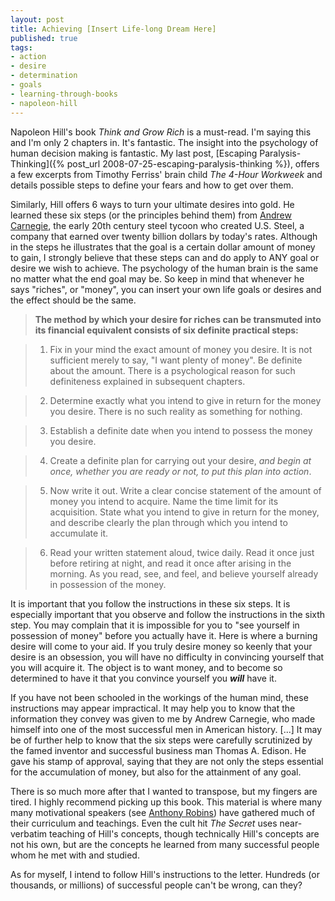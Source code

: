 ```yaml
---
layout: post
title: Achieving [Insert Life-long Dream Here]
published: true
tags:
- action
- desire
- determination
- goals
- learning-through-books
- napoleon-hill
---
```

Napoleon Hill's book _Think and Grow Rich_ is a must-read. I'm saying this and I'm only 2 chapters in. It's fantastic. The insight into the psychology of human decision making is fantastic. My last post, [Escaping Paralysis-Thinking]({% post_url 2008-07-25-escaping-paralysis-thinking %}), offers a few excerpts from Timothy Ferriss' brain child _The 4-Hour Workweek_ and details possible steps to define your fears and how to get over them.

Similarly, Hill offers 6 ways to turn your ultimate desires into gold. He learned these six steps (or the principles behind them) from [Andrew Carnegie](http://en.wikipedia.org/wiki/Andrew_Carnegie "Andrew Carnegie @ Wikipedia"), the early 20th century steel tycoon who created U.S. Steel, a company that earned over twenty billion dollars by today's rates. Although in the steps he illustrates that the goal is a certain dollar amount of money to gain, I strongly believe that these steps can and do apply to ANY goal or desire we wish to achieve. The psychology of the human brain is the same no matter what the end goal may be. So keep in mind that whenever he says "riches", or "money", you can insert your own life goals or desires and the effect should be the same.

> **The method by which your desire for riches can be transmuted into its financial equivalent consists of six definite practical steps:**

> 1. Fix in your mind the exact amount of money you desire. It is not sufficient merely to say, "I want plenty of money". Be definite about the amount. There is a psychological reason for such definiteness explained in subsequent chapters.

> 2. Determine exactly what you intend to give in return for the money you desire. There is no such reality as something for nothing.

> 3. Establish a definite date when you intend to possess the money you desire.

> 4. Create a definite plan for carrying out your desire, _and begin at once, whether you are ready or not, to put this plan into action_.

> 5. Now write it out. Write a clear concise statement of the amount of money you intend to acquire. Name the time limit for its acquisition. State what you intend to give in return for the money, and describe clearly the plan through which you intend to accumulate it.

> 6. Read your written statement aloud, twice daily. Read it once just before retiring at night, and read it once after arising in the morning. As you read, see, and feel, and believe yourself already in possession of the money.

It is important that you follow the instructions in these six steps. It is especially important that you observe and follow the instructions in the sixth step. You may complain that it is impossible for you to "see yourself in possession of money" before you actually have it. Here is where a burning desire will come to your aid. If you truly desire money so keenly that your desire is an obsession, you will have no difficulty in convincing yourself that you will acquire it. The object is to want money, and to become so determined to have it that you convince yourself you **_will_** have it.

If you have not been schooled in the workings of the human mind, these instructions may appear impractical. It may help you to know that the information they convey was given to me by Andrew Carnegie, who made himself into one of the most successful men in American history. [...] It may be of further help to know that the six steps were carefully scrutinized by the famed inventor and successful business man Thomas A. Edison. He gave his stamp of approval, saying that they are not only the steps essential for the accumulation of money, but also for the attainment of any goal.

There is so much more after that I wanted to transpose, but my fingers are tired. I highly recommend picking up this book. This material is where many many motivational speakers (see [Anthony Robins](http://en.wikipedia.org/wiki/Anthony_Robins "Anthony Robins @ Wikipedia")) have gathered much of their curriculum and teachings. Even the cult hit _The Secret_ uses near-verbatim teaching of Hill's concepts, though technically Hill's concepts are not his own, but are the concepts he learned from many successful people whom he met with and studied.

As for myself, I intend to follow Hill's instructions to the letter. Hundreds (or thousands, or millions) of successful people can't be wrong, can they?

